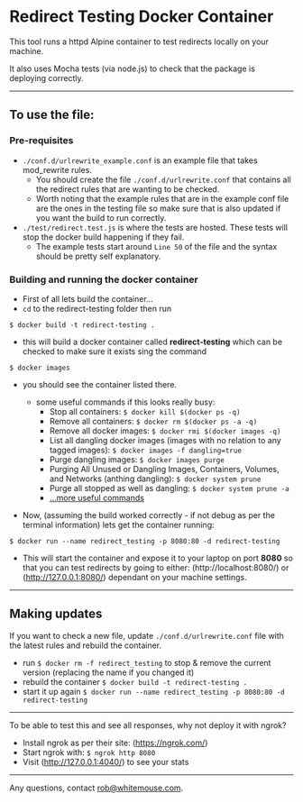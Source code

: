 # Redirect Testing Docker Container

This tool runs a httpd Alpine container to test redirects locally on your machine.

It also uses Mocha tests (via node.js) to check that the package is deploying correctly.

---

## To use the file:

### Pre-requisites

- `./conf.d/urlrewrite_example.conf` is an example file that takes mod_rewrite rules.
  - You should create the file `./conf.d/urlrewrite.conf` that contains all the redirect rules that are wanting to be checked.
  - Worth noting that the example rules that are in the example conf file are the ones in the testing file so make sure that is also updated if you want the build to run correctly.
- `./test/redirect.test.js` is where the tests are hosted. These tests will stop the docker build happening if they fail.
  - The example tests start around `Line 50` of the file and the syntax should be pretty self explanatory.

### Building and running the docker container

- First of all lets build the container...
- `cd` to the redirect-testing folder then run

`$ docker build -t redirect-testing .`

- this will build a docker container called **redirect-testing** which can be checked to make sure it exists sing the command

`$ docker images`

- you should see the container listed there.

  - some useful commands if this looks really busy:
    - Stop all containers: `$ docker kill $(docker ps -q)`
    - Remove all containers: `$ docker rm $(docker ps -a -q)`
    - Remove all docker images: `$ docker rmi $(docker images -q)`
    - List all dangling docker images (images with no relation to any tagged images): `$ docker images -f dangling=true`
    - Purge dangling images: `$ docker images purge`
    - Purging All Unused or Dangling Images, Containers, Volumes, and Networks (anthing dangling): `$ docker system prune`
    - Purge all stopped as well as dangling: `$ docker system prune -a`
    - [...more useful commands](https://www.digitalocean.com/community/tutorials/how-to-remove-docker-images-containers-and-volumes)

- Now, (assuming the build worked correctly - if not debug as per the terminal information) lets get the container running:

`$ docker run --name redirect_testing -p 8080:80 -d redirect-testing`

- This will start the container and expose it to your laptop on port **8080** so that you can test redirects by going to either: (http://localhost:8080/) or (http://127.0.0.1:8080/) dependant on your machine settings.

---

## Making updates

If you want to check a new file, update `./conf.d/urlrewrite.conf` file with the latest rules and rebuild the container.

- run `$ docker rm -f redirect_testing` to stop & remove the current version (replacing the name if you changed it)
- rebuild the container `$ docker build -t redirect-testing .`
- start it up again `$ docker run --name redirect_testing -p 8080:80 -d redirect-testing`

---

To be able to test this and see all responses, why not deploy it with ngrok?

- Install ngrok as per their site: (https://ngrok.com/)
- Start ngrok with: `$ ngrok http 8080`
- Visit (http://127.0.0.1:4040/) to see your stats

---

Any questions, contact [rob@whitemouse.com](mailto:rob@whitemouse.com).
